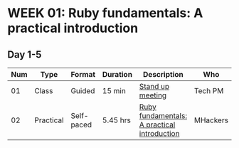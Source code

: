 # WEEK 01: Ruby fundamentals: A practical introduction

## Day 1-5

Num | Type | Format | Duration | Description | Who
-- | -- | -- | -- | -- | --
01 | Class | Guided | 15 min | [Stand up meeting](https://github.com/magma-labs/MagmaHackers/blob/master/module-01/week-02/day-02/01-Stand%20up%20meeting.md) | Tech PM
02 | Practical | Self-paced| 5.45 hrs | [Ruby fundamentals: A practical introduction](https://github.com/magma-labs/MagmaHackers/blob/master/topics/ruby-intro.md) | MHackers

